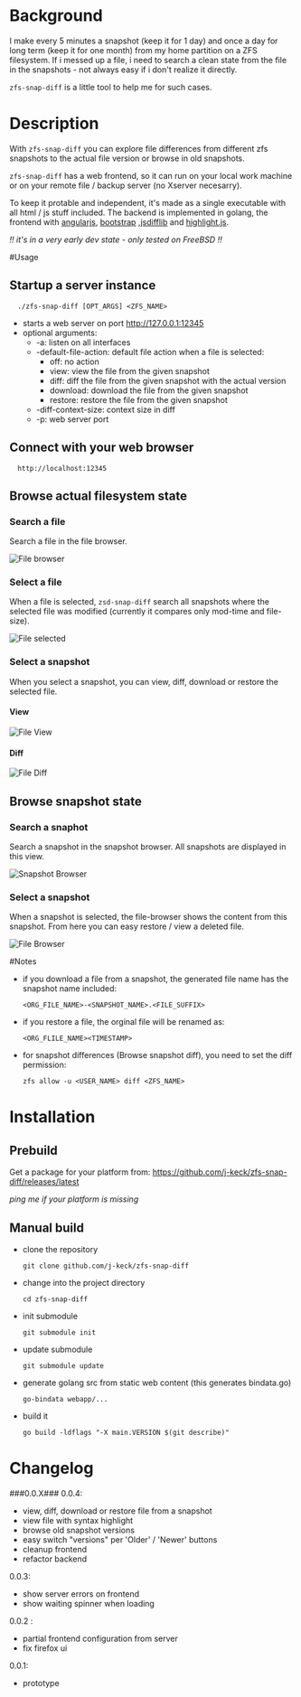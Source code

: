 # Background
  
I make every 5 minutes a snapshot (keep it for 1 day) and once a day for long term (keep it for one month) from my home partition on a ZFS filesystem.
If i messed up a file, i need to search a clean state from the file in the snapshots - not always easy if i don't realize it directly.

`zfs-snap-diff` is a little tool to help me for such cases.


# Description

With `zfs-snap-diff` you can explore file differences from different zfs snapshots to the actual file version or browse in old snapshots.

  
`zfs-snap-diff` has a web frontend, so it can run on your local work machine or on your remote file / backup server (no Xserver necesarry).

To keep it protable and independent, it's made as a single executable with all html / js stuff included.
The backend is implemented in golang, the frontend with [angularjs](https://angularjs.org), [bootstrap](http://getbootstrap.com) ,[jsdifflib](https://github.com/cemerick/jsdifflib) 
and [highlight.js](https://github.com/isagalaev/highlight.js).


  
*!! it's in a very early dev state - only tested on FreeBSD !!*



#Usage


## Startup a server instance

      ./zfs-snap-diff [OPT_ARGS] <ZFS_NAME>
  
  * starts a web server on port http://127.0.0.1:12345
  * optional arguments:
    * -a: listen on all interfaces
    * -default-file-action: default file action when a file is selected:
      * off: no action
      * view: view the file from the given snapshot
      * diff: diff the file from the given snapshot with the actual version
      * download: download the file from the given snapshot
      * restore: restore the file from the given snapshot
    * -diff-context-size: context size in diff
    * -p: web server port

  

## Connect with your web browser

      http://localhost:12345


  
## Browse actual filesystem state 

### Search a file
  
Search a file in the file browser.
    
![File browser](doc/zsd-file-browser.png)


  
### Select a file

When a file is selected, `zsd-snap-diff` search all snapshots where the selected file was modified (currently it compares only mod-time and file-size).
    
![File selected](doc/zsd-file-selected.png)
  


### Select a snapshot

When you select a snapshot, you can view, diff, download or restore the selected file.

#### View
![File View](doc/zsd-snap-selected-view-file.png)

#### Diff
![File Diff](doc/zsd-snap-selected-diff-file.png)    


## Browse snapshot state

### Search a snaphot

Search a snapshot in the snapshot browser. All snapshots are displayed in this view.
  
![Snapshot Browser](doc/zsd-snapshots.png)


### Select a snapshot

When a snapshot is selected, the file-browser shows the content from this snapshot.
From here you can easy restore / view a deleted file.
  
![File Browser](doc/zsd-snapshots-file-browser.png)


  
#Notes

  * if you download a file from a snapshot, the generated file name has the snapshot name included:

        <ORG_FILE_NAME>-<SNAPSHOT_NAME>.<FILE_SUFFIX>

  * if you restore a file, the orginal file will be renamed as:

        <ORG_FLILE_NAME><TIMESTAMP>
  
  * for snapshot differences (Browse snapshot diff), you need to set the diff permission:

        zfs allow -u <USER_NAME> diff <ZFS_NAME>


  


# Installation
  
## Prebuild

  Get a package for your platform from: https://github.com/j-keck/zfs-snap-diff/releases/latest

 *ping me if your platform is missing*
    
## Manual build

  * clone the repository

        git clone github.com/j-keck/zfs-snap-diff

  * change into the project directory

        cd zfs-snap-diff

  * init submodule

        git submodule init

  * update submodule

        git submodule update

  * generate golang src from static web content (this generates bindata.go)
  
        go-bindata webapp/...

  * build it
  
        go build -ldflags "-X main.VERSION $(git describe)"


  
# Changelog

###0.0.X###
0.0.4:
  * view, diff, download or restore file from a snapshot
  * view file with syntax highlight
  * browse old snapshot versions
  * easy switch "versions" per 'Older' / 'Newer' buttons
  * cleanup frontend
  * refactor backend
  
0.0.3:
  * show server errors on frontend
  * show waiting spinner when loading
  
0.0.2 :
  * partial frontend configuration from server
  * fix firefox ui


0.0.1:
  * prototype  

